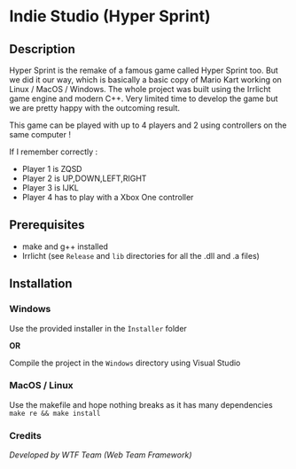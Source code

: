 # Indie Studio (Hyper Sprint)

## Description

Hyper Sprint is the remake of a famous game called Hyper Sprint too. But we did it our way, which is basically a basic copy of Mario Kart working on Linux / MacOS / Windows.
The whole project was built using the Irrlicht game engine and modern C++.
Very limited time to develop the game but we are pretty happy with the outcoming result.

This game can be played with up to 4 players and 2 using controllers on the same computer !

If I remember correctly :
- Player 1 is ZQSD
- Player 2 is UP,DOWN,LEFT,RIGHT
- Player 3 is IJKL
- Player 4 has to play with a Xbox One controller

## Prerequisites
- make and g++ installed
- Irrlicht (see ```Release``` and ```lib``` directories for all the .dll and .a files)

## Installation
### Windows
Use the provided installer in the ```Ìnstaller``` folder

**OR**

Compile the project in the ```Windows``` directory using Visual Studio

### MacOS / Linux
Use the makefile and hope nothing breaks as it has many dependencies
```make re && make install```

### Credits
*Developed by WTF Team (Web Team Framework)*